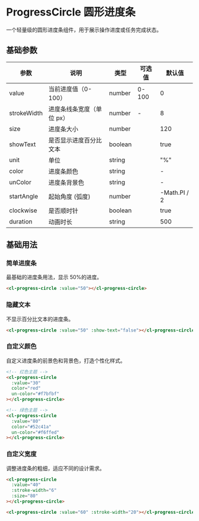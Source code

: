 # ProgressCircle 圆形进度条

一个轻量级的圆形进度条组件，用于展示操作进度或任务完成状态。

## 基础参数

| 参数        | 说明                      | 类型    | 可选值 | 默认值       |
| ----------- | ------------------------- | ------- | ------ | ------------ |
| value       | 当前进度值（0-100）       | number  | 0-100  | 0            |
| strokeWidth | 进度条线条宽度（单位 px） | number  | -      | 8            |
| size        | 进度条大小                | number  |        | 120          |
| showText    | 是否显示进度百分比文本    | boolean |        | true         |
| unit        | 单位                      | string  |        | "%"          |
| color       | 进度条颜色                | string  |        | -            |
| unColor     | 进度条背景色              | string  |        | -            |
| startAngle  | 起始角度 (弧度)           | number  |        | -Math.PI / 2 |
| clockwise   | 是否顺时针                | boolean |        | true         |
| duration    | 动画时长                  | string  |        | 500          |

## 基础用法

### 简单进度条

最基础的进度条用法，显示 50%的进度。

```html
<cl-progress-circle :value="50"></cl-progress-circle>
```

### 隐藏文本

不显示百分比文本的进度条。

```html
<cl-progress-circle :value="50" :show-text="false"></cl-progress-circle>
```

### 自定义颜色

自定义进度条的前景色和背景色，打造个性化样式。

```html
<!-- 红色主题 -->
<cl-progress-circle
  :value="30"
  color="red"
  un-color="#f7bfbf"
></cl-progress-circle>

<!-- 绿色主题 -->
<cl-progress-circle
  :value="80"
  color="#52c41a"
  un-color="#f6ffed"
></cl-progress-circle>
```

### 自定义宽度

调整进度条的粗细，适应不同的设计需求。

```html
<cl-progress-circle
  :value="40"
  :stroke-width="6"
  :size="80"
></cl-progress-circle>

<cl-progress-circle :value="60" :stroke-width="20"></cl-progress-circle>
```
